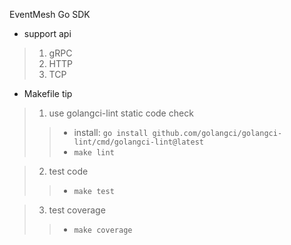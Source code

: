EventMesh Go SDK
- support api
 >1. gRPC
 >2. HTTP
 >3. TCP

- Makefile tip
 >1. use golangci-lint static code check
 >>- install: `go install github.com/golangci/golangci-lint/cmd/golangci-lint@latest`
 >>- `make lint`
 
 >2. test code
 >>- `make test`
 
 >3. test coverage
 >>- `make coverage`

